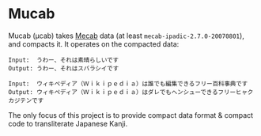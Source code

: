 # Mucab

Mucab (µcab) takes [Mecab](https://en.wikipedia.org/wiki/MeCab) data (at least `mecab-ipadic-2.7.0-20070801`), and compacts it. It operates on the compacted data:

```
Input:  うわー、それは素晴らしいです
Output: うわー、それはスバラシイです
```

```
Input:  ウィキペディア（Ｗｉｋｉｐｅｄｉａ）は誰でも編集できるフリー百科事典です
Output: ウィキペディア（Ｗｉｋｉｐｅｄｉａ）はダレでもヘンシューできるフリーヒャクカジテンです
```


The only focus of this project is to provide compact data format & compact code to transliterate Japanese Kanji.
